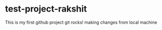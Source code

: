 # test-project-rakshit
This is my first github project
git rocks!
making changes from local machine
